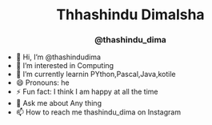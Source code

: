 <h1 align="center">Thhashindu Dimalsha</h1>
<h3 align="center">@thashindu_dima</h3>


- 👋 Hi, I’m @thashindudima
- 👀 I’m interested in Computing
- 🌱 I’m currently learnin PYthon,Pascal,Java,kotile 
- 😄 Pronouns: he
- ⚡ Fun fact: I think I am happy at all the time
- 💬 Ask me about Any thing
- 📫 How to reach me thashindu_dima on Instagram
